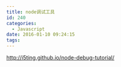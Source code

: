 ```yaml
---
title: node调试工具
id: 240
categories:
  - Javascript
date: 2016-01-10 09:24:15
tags:
---
```


http://i5ting.github.io/node-debug-tutorial/